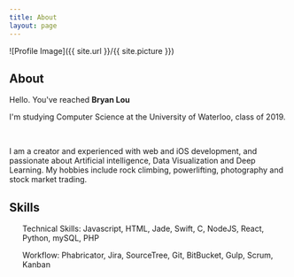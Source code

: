 ```yaml
---
title: About
layout: page
---
```

![Profile Image]({{ site.url }}/{{ site.picture }})

<h2>About</h2>

<p>Hello. You've reached <b> Bryan Lou </b></p>

<p> I'm studying Computer Science at the University of Waterloo, class of 2019.</p><br>
<p> I am a creator and experienced with web and iOS development, and passionate about Artificial intelligence, Data Visualization and Deep Learning. My hobbies include rock climbing, powerlifting, photography and stock market trading.</p>

<h2>Skills</h2>

<ul class="skill-list">
	<p>Technical Skills: Javascript, HTML, Jade, Swift, C, NodeJS, React, Python, mySQL, PHP</p> 
	<p>Workflow: Phabricator, Jira, SourceTree, Git, BitBucket, Gulp, Scrum, Kanban </p>
</ul>

<!-- <h2>Projects</h2>

<ul>
	<li><a href="https://github.com/">Lorem Lorem</a></li>
	<li><a href="https://github.com/">Ipsum Dolor</a></li>
	<li><a href="https://github.com/">Dolor Lorem</a></li>
</ul> -->
